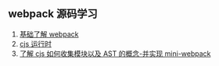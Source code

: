 ## webpack 源码学习

1. [基础了解 webpack](./base.md)
2. [cjs 运行时](./cjs.md)
3. [了解 cjs 如何收集模块以及 AST 的概念-并实现 mini-webpack](./AST.md)
